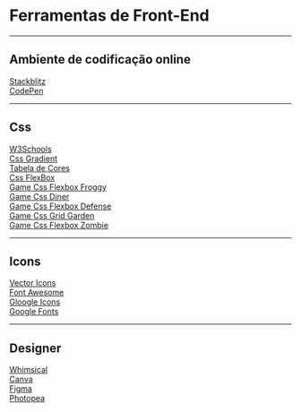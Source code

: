 <h1>Ferramentas de Front-End</h1>

<hr />
<h2>Ambiente de codificação online</h2>
<a href="https://stackblitz.com/" target="_blank">Stackblitz</a><br />
<a href="https://codepen.io/"  target="_blank">CodePen</a>

<hr />
<h2>Css</h2>
<a href="https://www.w3schools.com/cssref/default.asp"  target="_blank">W3Schools</a><br />
<a href="https://cssgradient.io/" target="_blank" >Css Gradient</a><br />
<a href="https://celke.com.br/artigo/tabela-de-cores-html-nome-hexadecimal-rgb" target="_blank"
  >Tabela de Cores</a
><br />
<a href="https://css-tricks.com/snippets/css/a-guide-to-flexbox"  target="_blank">Css FlexBox</a
><br />
<a href="https://flexboxfroggy.com/"  target="_blank">Game Css Flexbox Froggy</a><br />
<a href="https://flukeout.github.io/"  target="_blank">Game Css Diner</a><br />
<a href="https://flukeout.github.io/"  target="_blank">Game Css Flexbox Defense</a><br />
<a href="https://cssgridgarden.com/"  target="_blank">Game Css Grid Garden</a><br />
<a href="https://mastery.games/flexboxzombies/"  target="_blank">Game Css Flexbox Zombie</a
><br />

<hr />
<h2>Icons</h2>
<a href="https://icons.expo.fyi/"  target="_blank">Vector Icons</a><br />
<a href="https://fontawesome.com/"  target="_blank">Font Awesome</a><br />
<a href="https://fonts.google.com/icons"  target="_blank">Gloogle Icons</a><br />
<a href="https://fonts.google.com/"  target="_blank">Google Fonts</a><br />

<hr />
<h2>Designer</h2>
<a href="https://whimsical.com/"  target="_blank">Whimsical</a><br />
<a href="https://www.canva.com/"  target="_blank">Canva</a><br />
<a href="https://www.figma.com/"  target="_blank">Figma</a><br />
<a href="https://www.photopea.com/"  target="_blank">Photopea</a><br />

